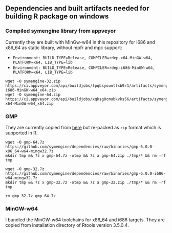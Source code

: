 
## Dependencies and built artifacts needed for building R package on windows

### Compiled symengine library from appveyor

Currently they are built with MinGw-w64 in this repository for i686 and x86_64 as static library, without mpfr and mpc support:
  - `Environment: BUILD_TYPE=Release, COMPILER=rdep-x64-MinGW-w64, PLATFORM=x64, LIB_TYPE=lib`
  - `Environment: BUILD_TYPE=Release, COMPILER=rdep-i686-MinGW-w64, PLATFORM=x64, LIB_TYPE=lib`

```
wget -O symengine-32.zip https://ci.appveyor.com/api/buildjobs/tpqbsyounttxb9r1/artifacts/symengine_rdep-i686-MinGW-w64_x64.zip
wget -O symengine-64.zip https://ci.appveyor.com/api/buildjobs/xqksg0cmubkvks56/artifacts/symengine_rdep-x64-MinGW-w64_x64.zip
```

### GMP

They are currently copied from [here](https://github.com/symengine/dependencies/tree/binaries)
but re-packed as `zip` format which is supported in R.

```
wget -O gmp-64.7z https://github.com/symengine/dependencies/raw/binaries/gmp-6.0.0-x86_64-w64-mingw32.7z
mkdir tmp && 7z x gmp-64.7z -otmp && 7z a gmp-64.zip ./tmp/* && rm -rf tmp

wget -O gmp-32.7z https://github.com/symengine/dependencies/raw/binaries/gmp-6.0.0-i686-w64-mingw32.7z
mkdir tmp && 7z x gmp-32.7z -otmp && 7z a gmp-32.zip ./tmp/* && rm -rf tmp

rm gmp-32.7z gmp-64.7z
```

### MinGW-w64

I bundled the MinGW-w64 toolchains for x86_64 and i686 targets.
They are copied from installation directory of Rtools version 3.5.0.4.

